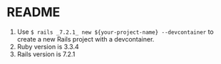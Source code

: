 # README

1. Use `$ rails _7.2.1_ new ${your-project-name} --devcontainer` to create a new Rails project with a devcontainer.
2. Ruby version is 3.3.4
3. Rails version is 7.2.1
